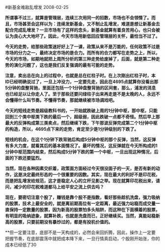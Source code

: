 #新基金难敌乱增发
2008-02-25

**所谓事不过三，就算是管理层，连续三次用同一的招数，市场也不会领情了。而且，市场甚至会这样以为：连续发新基金，又不制止乱增发，难道是想让新基金去配合完成乱增发？一旦市场有了这样的念头，新基金就算有着良苦用心，也只会被认为良心大大地坏了。因此，今天市场用新低回应管理层的关怀，最恰当不过了。**

**今天的走势，给那些政策迷好好上了一课，政策从来不是万能的，任何政策不过是市场的分力之一，最终决定市场的是合力。而所有的合力都写在走势之上，所以，今天的市场，如期地就把上周所分析的第三种走势给废掉了，后面，就是第二种走势的演化问题了，这也是我们反复强调的最有可能的走势。**

**注意，卖出总在向上的过程中，也就是总在红柱子时。在上次刚出红柱子时，本ID已经明确说过了，一旦上冲没力，一定要先走，因此在4695点就算你没看出那5分钟的盘整背驰，里面还包括一个1分钟盘整背驰的区间套，那么，浦发的消息也已经足以让你走人了。至于那些还要问绿柱子出来再走是不是太晚的人，永远不会懂得什么叫节奏。不懂得节奏，那就继续被市场调戏吧。**

**今天的短线走势是超级教科书的，一开始就跌破上周的1分钟中枢，那中枢，只能回到三个类中枢类下跌的最后一个，超级弱，因此跌破一点都不奇怪。然后早上那最大的反弹构成第三类卖点，然后继续下跌，下午那波反弹完成第二个1分钟中枢的构造，所以，4695点下来的走势，肯定至少是1分钟级别的下跌了。**

**短线的机会，在这个1分钟下跌背驰后构成5分钟中枢的那个反弹，当然，这反弹有多大力度，就看其后的基本面情况了。最坏的情况，这反弹就在今天所构成的1分钟中枢范围内结束，然后构成5分钟下跌的第一个中枢，一旦出现这种情况，后面的下跌还要猛烈。**

**当然，现在各种因素交织着，政策面方面经过今天很没面子的一天，是否有新的动作，这是决定最终形态的一个很重要的因数。其实，现在最大的利好不是印花税，而是把乱增发给规范，这才是稳定人心的立杆见影之举。现在就算印花税出来，请问，减少的印花税难道都马上给平安之流上供去吗？**

**现在，要密切注意个股了，赚钱是靠个股不是指数，看好那些趁机洗盘，强力吸纳的股票，技术上最安全的，就是离前期高位有一定距离，最近强力站稳而成交量一直保持一定数量的股票，因为新高的股票怕多头陷阱，而这种在下面横着的股票，有明显的吸纳迹象，就算补跌，也就是洗盘而已，正好继续买。当然，真能站稳新高的股票，只要前期没有暴炒过的，都是有投机价值的。**

**但一定要注意，底部不是一天构成的，必然会来回折腾，因此，操作上一定要把握节奏，在底部震荡中就把成本降下来，一旦行情真启动，个股刚开始涨，你的成本已经低了30